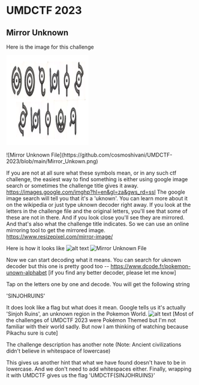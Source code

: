 # UMDCTF 2023
## Mirror Unknown
Here is the image for this challenge 
<p>
    <img src="Mirror_Unkown.png" width="220" height="240" />
</p>
![Mirror Unknown File](https://github.com/cosmoshivani/UMDCTF-2023/blob/main/Mirror_Unkown.png)

If you are not at all sure what these symbols mean, or in any such ctf challenge, the easiest way to find something is either using google image search or sometimes the challenge title gives it away. https://images.google.com/imghp?hl=en&gl=za&gws_rd=ssl
The google image search will tell you that it's a 'uknown'. You can learn more about it on the wikipedia or just type uknown decoder right away.
If you look at the letters in the challenge file and the original letters, you'll see that some of these are not in there. And if you look close you'll see they are mirrored. And that's also what the challenge title indicates. So we can use an online mirroring tool to get the mirrored image. 
https://www.resizepixel.com/mirror-image/

Here is how it looks like
![alt text](https://github.com/[username]/[reponame]/blob/[branch]/image.jpg?raw=true)
![Mirror Unknown File](/UMDCTF-2023/mirrored_Unkown.png)

Now we can start decoding what it means. You can search for uknown decoder but this one is pretty good too -- https://www.dcode.fr/pokemon-unown-alphabet
[if you find any better decoder, please let me know]

Tap on the letters one by one and decode. You will get the following string 

'SINJOHRUINS'

It does look like a flag but what does it mean. Google tells us it's actually 'Sinjoh Ruins', an unknown region in the Pokemon World.
![alt text](https://github.com/[username]/[reponame]/blob/[branch]/image.jpg?raw=true)
[Most of the challenges of UMDCTF 2023 were Pokémon Themed but I'm not familiar with their world sadly. But now I am thinking of watching because Pikachu sure is cute]

The challenge description has another note
(Note: Ancient civilizations didn't believe in whitespace of lowercase)
 
 This gives us another hint that what we have found doesn't have to be in lowercase. And we don't need to add whitespaces either. 
 Finally, wrapping it with UMDCTF gives us the flag 
 'UMDCTF{SINJOHRUINS}'
 
